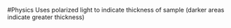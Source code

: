 #Physics 
Uses polarized light to indicate thickness of sample (darker areas indicate greater thickness)